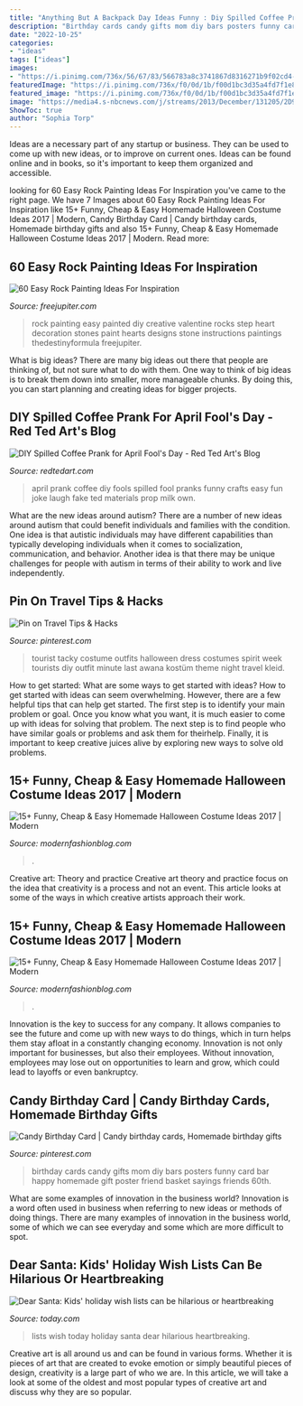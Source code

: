 ```yaml
---
title: "Anything But A Backpack Day Ideas Funny : Diy Spilled Coffee Prank For April Fool&#039;s Day"
description: "Birthday cards candy gifts mom diy bars posters funny card bar happy homemade gift poster friend basket sayings friends 60th"
date: "2022-10-25"
categories:
- "ideas"
tags: ["ideas"]
images:
- "https://i.pinimg.com/736x/56/67/83/566783a8c3741867d8316271b9f02cd4--easy-costumes-costume-ideas.jpg"
featuredImage: "https://i.pinimg.com/736x/f0/0d/1b/f00d1bc3d35a4fd7f1e8add3054bf429--candy-birthday-cards-basket-ideas.jpg"
featured_image: "https://i.pinimg.com/736x/f0/0d/1b/f00d1bc3d35a4fd7f1e8add3054bf429--candy-birthday-cards-basket-ideas.jpg"
image: "https://media4.s-nbcnews.com/j/streams/2013/December/131205/2D9860204-ku-xlargenew.today-inline-large.jpg"
ShowToc: true
author: "Sophia Torp"
---
```



Ideas are a necessary part of any startup or business. They can be used to come up with new ideas, or to improve on current ones. Ideas can be found online and in books, so it's important to keep them organized and accessible.

	

		
looking for 60 Easy Rock Painting Ideas For Inspiration you've came to the right page. We have 7 Images about 60 Easy Rock Painting Ideas For Inspiration like 15+ Funny, Cheap &amp; Easy Homemade Halloween Costume Ideas 2017 | Modern, Candy Birthday Card | Candy birthday cards, Homemade birthday gifts and also 15+ Funny, Cheap &amp; Easy Homemade Halloween Costume Ideas 2017 | Modern. Read more:
		
    
## 60 Easy Rock Painting Ideas For Inspiration

<img loading=lazy src="http://www.freejupiter.com/wp-content/uploads/2017/03/Rock-Painting-Ideas-4.1.jpg" onerror="this.onerror=null;this.src='https://tse4.mm.bing.net/th?id=OIP.VFQTLEqVZ1ZVghr4AtLebwHaJ6&amp;pid=15.1';" alt="60 Easy Rock Painting Ideas For Inspiration">

_Source: freejupiter.com_

>rock painting easy painted diy creative valentine rocks step heart decoration stones paint hearts designs stone instructions paintings thedestinyformula freejupiter. 

	

What is big ideas?
There are many big ideas out there that people are thinking of, but not sure what to do with them. One way to think of big ideas is to break them down into smaller, more manageable chunks. By doing this, you can start planning and creating ideas for bigger projects.

    
## DIY Spilled Coffee Prank For April Fool&#039;s Day - Red Ted Art&#039;s Blog

<img loading=lazy src="https://www.redtedart.com/wp-content/uploads/2015/02/DIY-April-Fools-Prank-Ideas-Spilled-Coffee.jpg" onerror="this.onerror=null;this.src='https://tse1.mm.bing.net/th?id=OIP.P0dDZfMTBt_MLaiW7HqSgQHaE7&amp;pid=15.1';" alt="DIY Spilled Coffee Prank for April Fool&#039;s Day - Red Ted Art&#039;s Blog">

_Source: redtedart.com_

>april prank coffee diy fools spilled fool pranks funny crafts easy fun joke laugh fake ted materials prop milk own. 

	

What are the new ideas around autism?
There are a number of new ideas around autism that could benefit individuals and families with the condition. One idea is that autistic individuals may have different capabilities than typically developing individuals when it comes to socialization, communication, and behavior. Another idea is that there may be unique challenges for people with autism in terms of their ability to work and live independently.

    
## Pin On Travel Tips &amp; Hacks

<img loading=lazy src="https://i.pinimg.com/736x/56/67/83/566783a8c3741867d8316271b9f02cd4--easy-costumes-costume-ideas.jpg" onerror="this.onerror=null;this.src='https://tse1.mm.bing.net/th?id=OIP.K2Ag4xw8weiVc79rexfQSgHaLH&amp;pid=15.1';" alt="Pin on Travel Tips &amp; Hacks">

_Source: pinterest.com_

>tourist tacky costume outfits halloween dress costumes spirit week tourists diy outfit minute last awana kostüm theme night travel kleid. 

	

How to get started: What are some ways to get started with ideas?
How to get started with ideas can seem overwhelming. However, there are a few helpful tips that can help get started. The first step is to identify your main problem or goal. Once you know what you want, it is much easier to come up with ideas for solving that problem. The next step is to find people who have similar goals or problems and ask them for theirhelp. Finally, it is important to keep creative juices alive by exploring new ways to solve old problems.

    
## 15+ Funny, Cheap &amp; Easy Homemade Halloween Costume Ideas 2017 | Modern

<img loading=lazy src="https://modernfashionblog.com/wp-content/uploads/2017/08/15-Funny-Cheap-Easy-Homemade-Halloween-Costume-Ideas-2017-2.jpg" onerror="this.onerror=null;this.src='https://tse2.mm.bing.net/th?id=OIP.0tAzEo-o6Ic1KJaXJfjH3wAAAA&amp;pid=15.1';" alt="15+ Funny, Cheap &amp; Easy Homemade Halloween Costume Ideas 2017 | Modern">

_Source: modernfashionblog.com_

>. 

	

Creative art: Theory and practice
Creative art theory and practice focus on the idea that creativity is a process and not an event. This article looks at some of the ways in which creative artists approach their work.

    
## 15+ Funny, Cheap &amp; Easy Homemade Halloween Costume Ideas 2017 | Modern

<img loading=lazy src="https://modernfashionblog.com/wp-content/uploads/2017/08/15-Funny-Cheap-Easy-Homemade-Halloween-Costume-Ideas-2017-11.jpg" onerror="this.onerror=null;this.src='https://tse1.mm.bing.net/th?id=OIP.PQ9gJyfoUEwl_wAgj6A0zQAAAA&amp;pid=15.1';" alt="15+ Funny, Cheap &amp; Easy Homemade Halloween Costume Ideas 2017 | Modern">

_Source: modernfashionblog.com_

>. 

	

Innovation is the key to success for any company. It allows companies to see the future and come up with new ways to do things, which in turn helps them stay afloat in a constantly changing economy. Innovation is not only important for businesses, but also their employees. Without innovation, employees may lose out on opportunities to learn and grow, which could lead to layoffs or even bankruptcy.

    
## Candy Birthday Card | Candy Birthday Cards, Homemade Birthday Gifts

<img loading=lazy src="https://i.pinimg.com/736x/f0/0d/1b/f00d1bc3d35a4fd7f1e8add3054bf429--candy-birthday-cards-basket-ideas.jpg" onerror="this.onerror=null;this.src='https://tse4.mm.bing.net/th?id=OIP.ecOnneQs60Uu0NPSmadSCQHaJ3&amp;pid=15.1';" alt="Candy Birthday Card | Candy birthday cards, Homemade birthday gifts">

_Source: pinterest.com_

>birthday cards candy gifts mom diy bars posters funny card bar happy homemade gift poster friend basket sayings friends 60th. 

	

What are some examples of innovation in the business world?
Innovation is a word often used in business when referring to new ideas or methods of doing things. There are many examples of innovation in the business world, some of which we can see everyday and some which are more difficult to spot.

    
## Dear Santa: Kids&#039; Holiday Wish Lists Can Be Hilarious Or Heartbreaking

<img loading=lazy src="https://media4.s-nbcnews.com/j/streams/2013/December/131205/2D9860204-ku-xlargenew.today-inline-large.jpg" onerror="this.onerror=null;this.src='https://tse1.mm.bing.net/th?id=OIP.Yyg3iBtFnNWCqtIFfIpiNgHaFi&amp;pid=15.1';" alt="Dear Santa: Kids&#039; holiday wish lists can be hilarious or heartbreaking">

_Source: today.com_

>lists wish today holiday santa dear hilarious heartbreaking. 

	

Creative art is all around us and can be found in various forms. Whether it is pieces of art that are created to evoke emotion or simply beautiful pieces of design, creativity is a large part of who we are. In this article, we will take a look at some of the oldest and most popular types of creative art and discuss why they are so popular.

